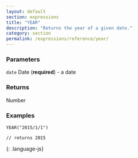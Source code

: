 ```yaml
---
layout: default
section: expressions
title: "YEAR"
description: "Returns the year of a given date."
category: section
permalink: /expressions/reference/year/
---
```


### Parameters

`date` Date (__required__) - a date

### Returns

Number

### Examples

~~~
YEAR("2015/1/1")

// returns 2015
~~~
{: .language-js}